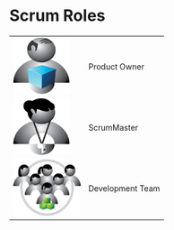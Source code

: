 # Scrum Roles
<table>
    <tbody>
        <tr>
            <td><img src="/images/productowner.png" height="100" width="100" style="border-style: none"></img></td>
            <td>Product Owner</td>
        </tr>
        <tr>
            <td><img src="/images/scrummaster.png" height="100" width="100" style="border-style: none"></img></td>
            <td>ScrumMaster</td>
        </tr>
        <tr>
            <td><img src="/images/developmentteam.png" height="100" width="120" style="border-style: none"></img></td>
            <td>Development Team</td>
        </tr>
    </tbody>
</table>